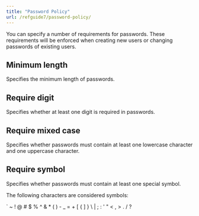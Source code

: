 ```yaml
---
title: "Password Policy"
url: /refguide7/password-policy/
---
```



You can specify a number of requirements for passwords. These requirements will be enforced when creating new users or changing passwords of existing users.

## Minimum length

Specifies the minimum length of passwords.

## Require digit

Specifies whether at least one digit is required in passwords.

## Require mixed case

Specifies whether passwords must contain at least one lowercase character and one uppercase character.

## Require symbol

Specifies whether passwords must contain at least one special symbol.

The following characters are considered symbols:

` ~ ! @ # $ % ^ & * ( ) - _ = + [ { ] } \ | ; : ' " < , > . / ?
